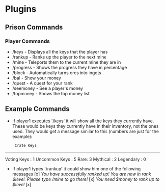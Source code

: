# Plugins
## Prison Commands
### Player Commands
* /keys - Displays all the keys that the player has
* /rankup - Ranks up the player to the next mine
* /mine - Teleports them to the current mine they are in
* /progress - Shows the progress they have in percentage
* /block - Automatically turns ores into ingots
* /bal - Show your money
* /quest - A quest for your rank
* /seemoney - See a player's money
* /topmoney - Shows the top money list

## Example Commands
* If player1 executes '/keys' it will show all the keys they currently have. These would be keys they currently have in their inventory, 
not the ones used. They would get a message similar to this (numbers are just for the example):

       Crate Keys
------------------------
Voting Keys : 1
Uncommon Keys : 5
Rare: 3
Mythical : 2
Legendary : 0

* If player1 types '/rankup' it could show him one of the following messages
[x] _You have successfully ranked up! You are now in rank $level. Please type /mine to go there!_
[x] _You need $money to rank up to $level_ 
[x] 

